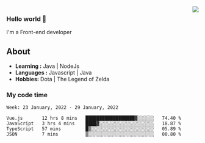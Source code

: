 <img align='right' src="https://github-readme-stats.vercel.app/api?username=jumodada&show_icons=true&theme=vue">

### Hello world 👋

I'm a Front-end developer 
    
## About
-  **Learning :** Java | NodeJs
-  **Languages :** Javascript | Java
-  **Hobbies:** Dota | The Legend of Zelda

### My code time

<!--START_SECTION:waka-->
```text
Week: 23 January, 2022 - 29 January, 2022

Vue.js       12 hrs 8 mins   ██████████████████▓░░░░░░   74.40 % 
JavaScript   3 hrs 4 mins    ████▓░░░░░░░░░░░░░░░░░░░░   18.87 % 
TypeScript   57 mins         █▒░░░░░░░░░░░░░░░░░░░░░░░   05.89 % 
JSON         7 mins          ▒░░░░░░░░░░░░░░░░░░░░░░░░   00.80 % 
```
<!--END_SECTION:waka-->
